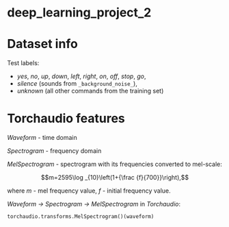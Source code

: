 # deep_learning_project_2

# Dataset info

Test labels:
- *yes*, *no*, *up*, *down*, *left*, *right*, *on*, *off*, *stop*, *go*, 
- *silence* (sounds from `_background_noise_`),
- *unknown* (all other commands from the training set)

# Torchaudio features

*Waveform* - time domain

*Spectrogram* - frequency domain

*MelSpectrogram* - spectrogram with its frequencies converted to mel-scale:

$$m=2595\log _{10}\left(1+{\frac {f}{700}}\right),$$

where $m$ - mel frequency value, $f$ - initial frequency value.

*Waveform -> Spectrogram -> MelSpectrogram* in *Torchaudio*:

`torchaudio.transforms.MelSpectrogram()(waveform)`

